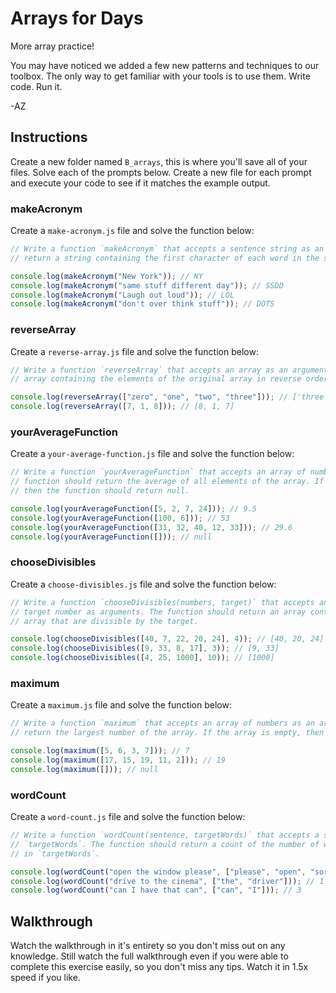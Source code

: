 # Arrays for Days

More array practice!

You may have noticed we added a few new patterns and techniques to our toolbox. The only way to get
familiar with your tools is to use them. Write code. Run it.

-AZ

## Instructions

Create a new folder named `B_arrays`, this is where you'll save all of your files. Solve each of the
prompts below. Create a new file for each prompt and execute your code to see if it matches the
example output.

### makeAcronym

Create a `make-acronym.js` file and solve the function below:

```js
// Write a function `makeAcronym` that accepts a sentence string as an argument. The function should
// return a string containing the first character of each word in the sentence.

console.log(makeAcronym("New York")); // NY
console.log(makeAcronym("same stuff different day")); // SSDD
console.log(makeAcronym("Laugh out loud")); // LOL
console.log(makeAcronym("don't over think stuff")); // DOTS
```

### reverseArray

Create a `reverse-array.js` file and solve the function below:

```js
// Write a function `reverseArray` that accepts an array as an argument. The function should return a
// array containing the elements of the original array in reverse order.

console.log(reverseArray(["zero", "one", "two", "three"])); // ['three', 'two', 'one', 'zero']
console.log(reverseArray([7, 1, 8])); // [8, 1, 7]
```

### yourAverageFunction

Create a `your-average-function.js` file and solve the function below:

```js
// Write a function `yourAverageFunction` that accepts an array of numbers as an argument. The
// function should return the average of all elements of the array. If the input array is empty,
// then the function should return null.

console.log(yourAverageFunction([5, 2, 7, 24])); // 9.5
console.log(yourAverageFunction([100, 6])); // 53
console.log(yourAverageFunction([31, 32, 40, 12, 33])); // 29.6
console.log(yourAverageFunction([])); // null
```

### chooseDivisibles

Create a `choose-divisibles.js` file and solve the function below:

```js
// Write a function `chooseDivisibles(numbers, target)` that accepts an array of numbers and a
// target number as arguments. The function should return an array containing elements of the original
// array that are divisible by the target.

console.log(chooseDivisibles([40, 7, 22, 20, 24], 4)); // [40, 20, 24]
console.log(chooseDivisibles([9, 33, 8, 17], 3)); // [9, 33]
console.log(chooseDivisibles([4, 25, 1000], 10)); // [1000]
```

### maximum

Create a `maximum.js` file and solve the function below:

```js
// Write a function `maximum` that accepts an array of numbers as an argument. The function should 
// return the largest number of the array. If the array is empty, then the function should return null.

console.log(maximum([5, 6, 3, 7])); // 7
console.log(maximum([17, 15, 19, 11, 2])); // 19
console.log(maximum([])); // null
```

### wordCount

Create a `word-count.js` file and solve the function below:

```js
// Write a function `wordCount(sentence, targetWords)` that accepts a sentence string and an array of
// `targetWords`. The function should return a count of the number of words of the sentence that are
// in `targetWords`.

console.log(wordCount("open the window please", ["please", "open", "sorry"])); // 2
console.log(wordCount("drive to the cinema", ["the", "driver"])); // 1
console.log(wordCount("can I have that can", ["can", "I"])); // 3
```

## Walkthrough

Watch the walkthrough in it's entirety so you don't miss out on any knowledge. Still watch the full
walkthrough even if you were able to complete this exercise easily, so you don't miss any tips.
Watch it in 1.5x speed if you like.

